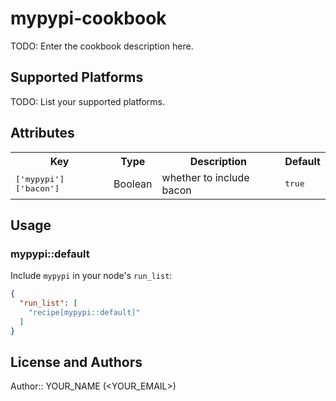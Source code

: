 # mypypi-cookbook

TODO: Enter the cookbook description here.

## Supported Platforms

TODO: List your supported platforms.

## Attributes

<table>
  <tr>
    <th>Key</th>
    <th>Type</th>
    <th>Description</th>
    <th>Default</th>
  </tr>
  <tr>
    <td><tt>['mypypi']['bacon']</tt></td>
    <td>Boolean</td>
    <td>whether to include bacon</td>
    <td><tt>true</tt></td>
  </tr>
</table>

## Usage

### mypypi::default

Include `mypypi` in your node's `run_list`:

```json
{
  "run_list": [
    "recipe[mypypi::default]"
  ]
}
```

## License and Authors

Author:: YOUR_NAME (<YOUR_EMAIL>)
